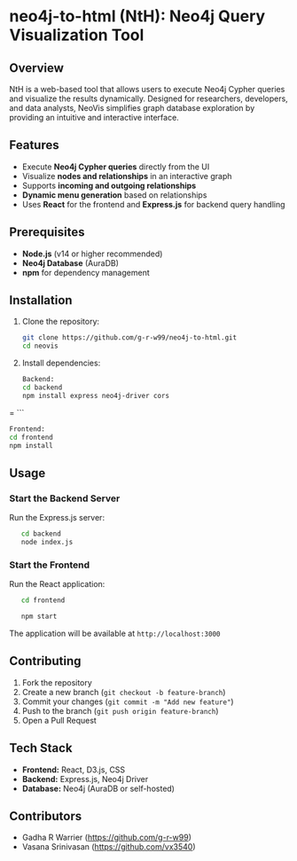 # neo4j-to-html (NtH): Neo4j Query Visualization Tool

## Overview
NtH is a web-based tool that allows users to execute Neo4j Cypher queries and visualize the results dynamically. Designed for researchers, developers, and data analysts, NeoVis simplifies graph database exploration by providing an intuitive and interactive interface.

## Features
- Execute **Neo4j Cypher queries** directly from the UI
- Visualize **nodes and relationships** in an interactive graph
- Supports **incoming and outgoing relationships**
- **Dynamic menu generation** based on relationships
- Uses **React** for the frontend and **Express.js** for backend query handling

## Prerequisites
- **Node.js** (v14 or higher recommended)
- **Neo4j Database** (AuraDB)
- **npm** for dependency management

## Installation
1. Clone the repository:
   ```sh
   git clone https://github.com/g-r-w99/neo4j-to-html.git
   cd neovis
   ```
2. Install dependencies:
   ```sh
   Backend:
   cd backend
   npm install express neo4j-driver cors
=   ```
   ```sh
   Frontend:
   cd frontend
   npm install 
   ```

## Usage
### Start the Backend Server
Run the Express.js server:
```sh
   cd backend
   node index.js   
```

### Start the Frontend
Run the React application:
```sh
   cd frontend

   npm start
```
The application will be available at `http://localhost:3000`



## Contributing
1. Fork the repository
2. Create a new branch (`git checkout -b feature-branch`)
3. Commit your changes (`git commit -m "Add new feature"`)
4. Push to the branch (`git push origin feature-branch`)
5. Open a Pull Request


## Tech Stack
- **Frontend:** React, D3.js, CSS
- **Backend:** Express.js, Neo4j Driver
- **Database:** Neo4j (AuraDB or self-hosted)



## Contributors
- Gadha R Warrier (https://github.com/g-r-w99)
- Vasana Srinivasan (https://github.com/vx3540)

